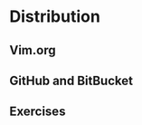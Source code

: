 Distribution
============

Vim.org
-------

GitHub and BitBucket
--------------------

Exercises
---------
